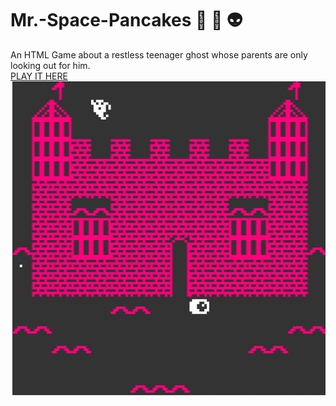 # Mr.-Space-Pancakes 👻 🥞 👽
An HTML Game about a restless teenager ghost whose parents are only looking out for him.<br>
<a href ="https://gringogidget.itch.io/mr-space-pancake">PLAY IT HERE</a>
<img src="https://github.com/gringogidget/Mr.-Space-Pancakes/blob/master/mrSpacePancake.gif?raw=true">
